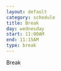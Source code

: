 ```yaml
---
layout: default
category: schedule
title: Break
day: wednesday
start: 11:00AM
end: 11:15AM
type: break
---
```


Break
